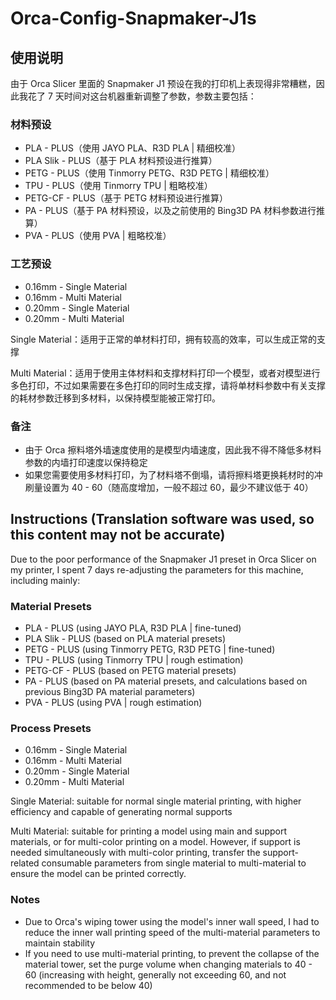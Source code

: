 # Orca-Config-Snapmaker-J1s

## 使用说明
由于 Orca Slicer 里面的 Snapmaker J1 预设在我的打印机上表现得非常糟糕，因此我花了 7 天时间对这台机器重新调整了参数，参数主要包括：

### 材料预设
- PLA - PLUS（使用 JAYO PLA、R3D PLA | 精细校准）
- PLA Slik - PLUS（基于 PLA 材料预设进行推算）
- PETG - PLUS（使用 Tinmorry PETG、R3D PETG | 精细校准）
- TPU - PLUS（使用 Tinmorry TPU | 粗略校准）
- PETG-CF - PLUS（基于 PETG 材料预设进行推算）
- PA - PLUS（基于 PA 材料预设，以及之前使用的 Bing3D PA 材料参数进行推算）
- PVA - PLUS（使用 PVA | 粗略校准）

### 工艺预设
- 0.16mm - Single Material
- 0.16mm - Multi Material
- 0.20mm - Single Material
- 0.20mm - Multi Material

Single Material：适用于正常的单材料打印，拥有较高的效率，可以生成正常的支撑

Multi Material：适用于使用主体材料和支撑材料打印一个模型，或者对模型进行多色打印，不过如果需要在多色打印的同时生成支撑，请将单材料参数中有关支撑的耗材参数迁移到多材料，以保持模型能被正常打印。

### 备注
- 由于 Orca 擦料塔外墙速度使用的是模型内墙速度，因此我不得不降低多材料参数的内墙打印速度以保持稳定
- 如果您需要使用多材料打印，为了材料塔不倒塌，请将擦料塔更换耗材时的冲刷量设置为 40 - 60（随高度增加，一般不超过 60，最少不建议低于 40）


## Instructions (Translation software was used, so this content may not be accurate)

Due to the poor performance of the Snapmaker J1 preset in Orca Slicer on my printer, I spent 7 days re-adjusting the parameters for this machine, including mainly:

### Material Presets
- PLA - PLUS (using JAYO PLA, R3D PLA | fine-tuned)
- PLA Slik - PLUS (based on PLA material presets)
- PETG - PLUS (using Tinmorry PETG, R3D PETG | fine-tuned)
- TPU - PLUS (using Tinmorry TPU | rough estimation)
- PETG-CF - PLUS (based on PETG material presets)
- PA - PLUS (based on PA material presets, and calculations based on previous Bing3D PA material parameters)
- PVA - PLUS (using PVA | rough estimation)

### Process Presets
- 0.16mm - Single Material
- 0.16mm - Multi Material
- 0.20mm - Single Material
- 0.20mm - Multi Material

Single Material: suitable for normal single material printing, with higher efficiency and capable of generating normal supports

Multi Material: suitable for printing a model using main and support materials, or for multi-color printing on a model. However, if support is needed simultaneously with multi-color printing, transfer the support-related consumable parameters from single material to multi-material to ensure the model can be printed correctly.

### Notes
- Due to Orca's wiping tower using the model's inner wall speed, I had to reduce the inner wall printing speed of the multi-material parameters to maintain stability
- If you need to use multi-material printing, to prevent the collapse of the material tower, set the purge volume when changing materials to 40 - 60 (increasing with height, generally not exceeding 60, and not recommended to be below 40)

